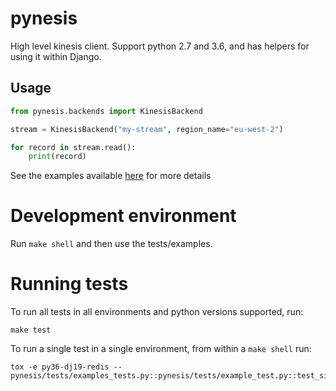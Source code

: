 pynesis
=======

High level kinesis client. Support python 2.7 and 3.6, and has
helpers for using it within Django.


Usage
-----

```python
from pynesis.backends import KinesisBackend

stream = KinesisBackend("my-stream", region_name="eu-west-2")

for record in stream.read():
    print(record)

```


See the examples available [here](pynesis/tests/examples_tests.py) for 
more details


Development environment
=======================

Run `make shell` and then use the tests/examples.
 

Running tests
=============

To run all tests in all environments and python versions supported, run:
    
    make test
    
    
To run a single test in a single environment, from within a `make shell` run:

    tox -e py36-dj19-redis -- pynesis/tests/examples_tests.py::pynesis/tests/example_test.py::test_simple_reading_example
